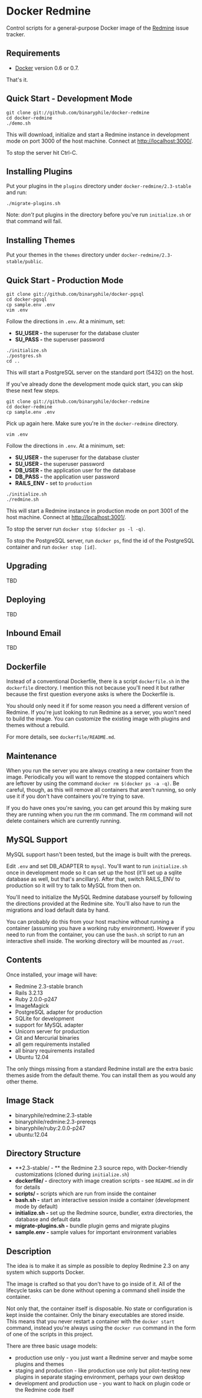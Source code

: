 # Docker Redmine

Control scripts for a general-purpose Docker image of the [Redmine]
issue tracker.

## Requirements

- [Docker] version 0.6 or 0.7.

That's it.

## Quick Start - Development Mode

```
git clone git://github.com/binaryphile/docker-redmine
cd docker-redmine
./demo.sh
```

This will download, initialize and start a Redmine instance in
development mode on port 3000 of the host machine.  Connect at
<http://localhost:3000/>.

To stop the server hit Ctrl-C.

## Installing Plugins

Put your plugins in the `plugins` directory under
`docker-redmine/2.3-stable` and run:

```
./migrate-plugins.sh
```

Note: _don't_ put plugins in the directory before you've run
`initialize.sh` or that command will fail.

## Installing Themes

Put your themes in the `themes` directory under
`docker-redmine/2.3-stable/public`.

## Quick Start - Production Mode

```
git clone git://github.com/binaryphile/docker-pgsql
cd docker-pgsql
cp sample.env .env
vim .env
```

Follow the directions in `.env`.  At a minimum, set:

- **SU_USER -** the superuser for the database cluster
- **SU_PASS -** the superuser password

```
./initialize.sh
./postgres.sh
cd ..
```

This will start a PostgreSQL server on the standard port (5432) on the
host.

If you've already done the development mode quick start, you can skip
these next few steps.

```
git clone git://github.com/binaryphile/docker-redmine
cd docker-redmine
cp sample.env .env
```

Pick up again here.  Make sure you're in the `docker-redmine` directory.

```
vim .env
```

Follow the directions in `.env`.  At a minimum, set:

- **SU_USER -** the superuser for the database cluster
- **SU_USER -** the superuser password
- **DB_USER -** the application user for the database
- **DB_PASS -** the application user password
- **RAILS_ENV -** set to `production`

```
./initialize.sh
./redmine.sh
```

This will start a Redmine instance in production mode on port 3001 of
the host machine.  Connect at <http://localhost:3001/>.

To stop the server run `docker stop $(docker ps -l -q)`.

To stop the PostgreSQL server, run `docker ps`, find the id of the
PostgreSQL container and run `docker stop [id]`.

## Upgrading

TBD

## Deploying

TBD

## Inbound Email

TBD

## Dockerfile

Instead of a conventional Dockerfile, there is a script `dockerfile.sh`
in the `dockerfile` directory.  I mention this not because you'll need
it but rather because the first question everyone asks is where the
Dockerfile is.

You should only need it if for some reason you need a different version
of Redmine.  If you're just looking to run Redmine as a server, you
won't need to build the image.  You can customize the existing image
with plugins and themes without a rebuild.

For more details, see `dockerfile/README.md`.

## Maintenance

When you run the server you are always creating a new container from the
image.  Periodically you will want to remove the stopped containers
which are leftover by using the command `docker rm $(docker ps -a -q)`.
Be careful, though, as this will remove all containers that aren't
running, so only use it if you don't have containers you're trying to
save.

If you do have ones you're saving, you can get around this by making
sure they are running when you run the rm command.  The rm command will
not delete containers which are currently running.

## MySQL Support

MySQL support hasn't been tested, but the image is built with the
prereqs.

Edit `.env` and set DB_ADAPTER to `mysql`.  You'll want to run
`initialize.sh` once in development mode so it can set up the host
(it'll set up a sqlite database as well, but that's ancillary).  After
that, switch RAILS_ENV to production so it will try to talk to MySQL
from then on.

You'll need to initialize the MySQL Redmine database yourself by
following the directions provided at the Redmine site.  You'll also have
to run the migrations and load default data by hand.

You can probably do this from your host machine without running a
container (assuming you have a working ruby environment).  However if
you need to run from the container, you can use the `bash.sh` script to
run an interactive shell inside.  The working directory will be mounted
as `/root`.

## Contents

Once installed, your image will have:

- Redmine 2.3-stable branch
- Rails 3.2.13
- Ruby 2.0.0-p247
- ImageMagick
- PostgreSQL adapter for production
- SQLite for development
- support for MySQL adapter
- Unicorn server for production
- Git and Mercurial binaries
- all gem requirements installed
- all binary requirements installed
- Ubuntu 12.04

The only things missing from a standard Redmine install are the extra
basic themes aside from the default theme.  You can install them as you
would any other theme.

## Image Stack

- binaryphile/redmine:2.3-stable
- binaryphile/redmine:2.3-prereqs
- binaryphile/ruby:2.0.0-p247
- ubuntu:12.04

## Directory Structure

- **2.3-stable/ - ** the Redmine 2.3 source repo, with Docker-friendly
customizations (cloned during `initialize.sh`)
- **dockerfile/ -** directory with image creation scripts - see
`README.md` in dir for details
- **scripts/ -** scripts which are run from inside the container
- **bash.sh -** start an interactive session inside a container
(development mode by default)
- **initialize.sh -** set up the Redmine source, bundler, extra
directories, the database and default data
- **migrate-plugins.sh -** bundle plugin gems and migrate plugins
- **sample.env -** sample values for important environment variables

## Description

The idea is to make it as simple as possible to deploy Redmine 2.3 on
any system which supports Docker.

The image is crafted so that you don't have to go inside of it.  All of
the lifecycle tasks can be done without opening a command shell inside
the container.

Not only that, the container itself is disposable.  No state or
configuration is kept inside the container.  Only the binary executables
are stored inside.  This means that you never restart a container with
the `docker start` command, instead you're always using the `docker run`
command in the form of one of the scripts in this project.

There are three basic usage models:

- production use only - you just want a Redmine server and maybe some
plugins and themes
- staging and production - like production use only but pilot-testing
new plugins in separate staging environment, perhaps your own desktop
- development and production use - you want to hack on plugin code or
the Redmine code itself

[Redmine]: http://www.redmine.org/
[Docker]: http://www.docker.io/

